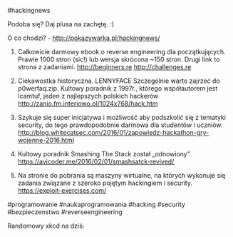 #hackingnews

Podoba się? Daj plusa na zachętę. :)

O co chodzi? - http://pokazywarka.pl/hackingnews/

1. Całkowicie darmowy ebook o reverse engineering dla początkujących. Prawie 1000 stron (sic!) lub wersja skrócona ~150 stron. Drugi link to strona z zadaniami.
http://beginners.re
http://challenges.re

2. Ciekawostka historyczna. LENNYFACE Szczególnie warto zajrzeć do p0werfaq.zip. Kultowy poradnik z 1997r., którego współautorem jest lcamtuf, jeden z najlepszych polskich hackerów
http://zanio.fm.interiowo.pl/1024x768/hack.htm

3. Szykuje się super inicjatywa i możliwość aby podszkolić się z tematyki security, do tego prawdopodobnie darmowa dla studentów i uczniów.
http://blog.whitecatsec.com/2016/01/zapowiedz-hackathon-gry-wojenne-2016.html

4. Kultowy poradnik Smashing The Stack został „odnowiony”.
https://avicoder.me/2016/02/01/smashsatck-revived/

5. Na stronie do pobrania są maszyny wirtualne, na których wykonuje się zadania związane z szeroko pojętym hackingiem i security. 
https://exploit-exercises.com/


#programowanie #naukaprogramowania #hacking #security #bezpieczenstwo #reverseengineering

Randomowy xkcd na dziś:







